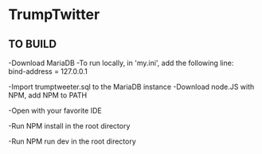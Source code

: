 # TrumpTwitter
## TO BUILD

-Download MariaDB
-To run locally, in 'my.ini', add the following line:  
bind-address = 127.0.0.1

-Import trumptweeter.sql to the MariaDB instance
-Download node.JS with NPM, add NPM to PATH
 

-Open with your favorite IDE 

-Run NPM install in the root directory

-Run NPM run dev in the root directory
